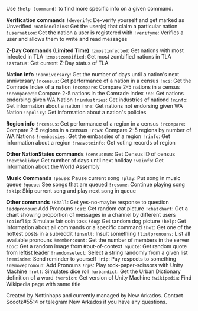 Use `!help [command]` to find more specific info on a given command.

__Verification commands__
`!deverify`: De-verify yourself and get marked as Unverified
`!nationclaims`: Get the user(s) that claim a particular nation
`!usernation`: Get the nation a user is registered with
`!verifyme`: Verifies a user and allows them to write and read messages

__Z-Day Commands (Limited Time)__
`!zmostinfected`: Get nations with most infected in TLA
`!zmostzombified`: Get most zombified nations in TLA
`!zstatus`: Get current Z-Day status of TLA

__Nation info__
`!nanniversary`: Get the number of days until a nation's next anniversary
`!ncensus`: Get performance of a nation in a census
`!nci`: Get the Comrade Index of a nation
`!ncompare`: Compare 2-5 nations in a census
`!ncompareci`: Compare 2-5 nations in the Comrade Index
`!ne`: Get nations endorsing given WA Nation
`!nindustries`: Get industries of nationd
`!ninfo`: Get information about a nation
`!nne`: Get nations not endorsing given WA Nation
`!npolicy`: Get information about a nation's policies

__Region info__
`!rcensus`: Get performance of a region in a census
`!rcompare`: Compare 2-5 regions in a census
`!rcwa`: Compare 2-5 regions by number of WA Nations
`!rembassies`: Get the embassies of a region
`!rinfo`: Get information about a region
`!rwavoteinfo`: Get voting records of region

__Other NationStates commands__
`!censusnum`: Get Census ID of census
`!nextholiday`: Get number of days until next holiday
`!wainfo`: Get information about the World Assembly

__Music Commands__
`!pause`: Pause current song
`!play`: Put song in music queue
`!queue`: See songs that are queued
`!resume`: Continue playing song
`!skip`: Skip current song and play next song in queue

__Other commands__
`!8ball`: Get yes-no-maybe response to question
`!addpronoun`: Add Pronouns
`!cat`: Get random cat picture
`!chatchart`: Get a chart showing proportion of messages in a channel by different users
`!coinflip`: Simulate fair coin toss
`!dog`: Get random dog picture
`!help`: Get information about all commands or a specific command
`!hot`: Get one of the hottest posts in a subreddit
`!insult`: Insult something
`!listpronouns`: List all available pronouns
`!membercount`: Get the number of members in the server
`!ooc`: Get a random image from #out-of-context
`!quote`: Get random quote from leftist leader
`!randomselect`: Select a string randomly from a given list
`!remindme`: Send reminder to yourself
`!rip`: Pay respects to something
`!removepronoun`: Add Pronouns
`!rps`: Play rock-paper-scissors with Unity Machine
`!roll`: Simulates dice roll
`!urbandict`: Get the Urban Dictionary definition of a word
`!version`: Get version of Unity Machine
`!wikipedia`: Find Wikipedia page with same title

Created by Nottinhaps and currently managed by New Arkados. Contact Scootz#5514 or telegram New Arkados if you have any questions.